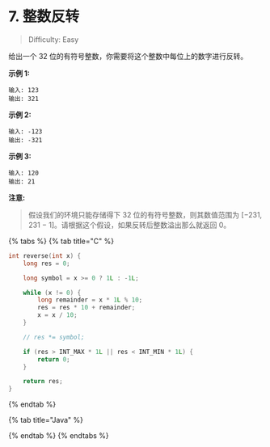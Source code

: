# 7. 整数反转

> Difficulty: Easy

给出一个 32 位的有符号整数，你需要将这个整数中每位上的数字进行反转。



**示例 1:**

```text
输入: 123
输出: 321
```

**示例 2:**

```text
输入: -123
输出: -321
```

**示例 3:**

```text
输入: 120
输出: 21
```

**注意:**

> 假设我们的环境只能存储得下 32 位的有符号整数，则其数值范围为 \[−231, 231 − 1\]。请根据这个假设，如果反转后整数溢出那么就返回 0。

{% tabs %}
{% tab title="C" %}
```c
int reverse(int x) {
    long res = 0;

    long symbol = x >= 0 ? 1L : -1L;

    while (x != 0) {
        long remainder = x * 1L % 10;
        res = res * 10 + remainder;
        x = x / 10;
    }

    // res *= symbol;

    if (res > INT_MAX * 1L || res < INT_MIN * 1L) {
        return 0;
    }

    return res;
}

```
{% endtab %}

{% tab title="Java" %}

{% endtab %}
{% endtabs %}

